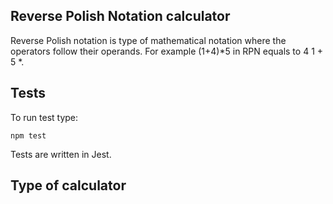 ## Reverse Polish Notation calculator

Reverse Polish notation is type of mathematical notation where the operators follow their operands. 
For example (1+4)*5 in RPN equals to 4 1 + 5 *.

## Tests

To run test type:

  ```
  npm test
  ```

Tests are written in Jest.  

## Type of calculator

